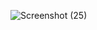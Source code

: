 ![Screenshot (25)](https://github.com/user-attachments/assets/b0555526-c300-499e-b66c-daf2bd8de8e6)
